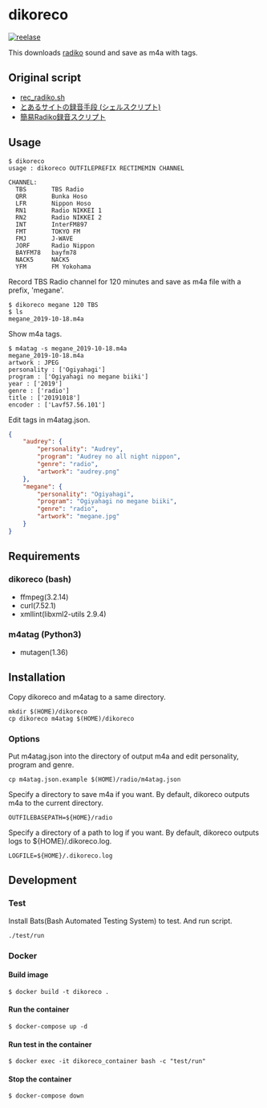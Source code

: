 # dikoreco
[![reelase](https://img.shields.io/github/v/release/kumanofoo/dikoreco)](https://github.com/kumanofoo/dikoreco)

This downloads [radiko](http://radiko.jp/) sound and save as m4a with tags.

## Original script
- [rec_radiko.sh](https://gist.github.com/saiten/875864)
- [とあるサイトの録音手段 (シェルスクリプト)](http://blog.half-moon.org/archives/963)
- [簡易Radiko録音スクリプト](https://gist.github.com/matchy2/3956266)

## Usage
```
$ dikoreco
usage : dikoreco OUTFILEPREFIX RECTIMEMIN CHANNEL

CHANNEL:
  TBS       TBS Radio
  QRR       Bunka Hoso
  LFR       Nippon Hoso
  RN1       Radio NIKKEI 1
  RN2       Radio NIKKEI 2
  INT       InterFM897
  FMT       TOKYO FM
  FMJ       J-WAVE
  JORF      Radio Nippon
  BAYFM78   bayfm78
  NACK5     NACK5
  YFM       FM Yokohama
```

Record TBS Radio channel for 120 minutes and save as m4a file with a prefix, 'megane'.
```Shell
$ dikoreco megane 120 TBS
$ ls
megane_2019-10-18.m4a
```

Show m4a tags.
```Shell
$ m4atag -s megane_2019-10-18.m4a
megane_2019-10-18.m4a
artwork : JPEG
personality : ['Ogiyahagi']
program : ['Ogiyahagi no megane biiki']
year : ['2019']
genre : ['radio']
title : ['20191018']
encoder : ['Lavf57.56.101']
```

Edit tags in m4atag.json.
```JSON
{
    "audrey": {
        "personality": "Audrey",
        "program": "Audrey no all night nippon",
        "genre": "radio",
        "artwork": "audrey.png"
    },
    "megane": {
        "personality": "Ogiyahagi",
        "program": "Ogiyahagi no megane biiki",
        "genre": "radio",
        "artwork": "megane.jpg"
    }
}
```


## Requirements
### dikoreco (bash)
- ffmpeg(3.2.14)
- curl(7.52.1)
- xmllint(libxml2-utils 2.9.4)

### m4atag (Python3)
- mutagen(1.36)

## Installation
Copy dikoreco and m4atag to a same directory.
```Shell
mkdir $(HOME)/dikoreco
cp dikoreco m4atag $(HOME)/dikoreco
```

### Options
Put m4atag.json into the directory of output m4a and
edit personality, program and genre.
```Shell
cp m4atag.json.example $(HOME)/radio/m4atag.json
```

Specify a directory to save m4a if you want.
By default, dikoreco outputs m4a to the current directory.
```Shell
OUTFILEBASEPATH=${HOME}/radio
```

Specify a directory of a path to log if you want.
By default, dikoreco outputs logs to ${HOME}/.dikoreco.log.
```Shell
LOGFILE=${HOME}/.dikoreco.log
```

## Development
### Test
Install Bats(Bash Automated Testing System) to test. And run script.

```Shell
./test/run
```

### Docker
#### Build image
```Shell
$ docker build -t dikoreco .
```
#### Run the container
```Shell
$ docker-compose up -d
```

#### Run test in the container
```Shell
$ docker exec -it dikoreco_container bash -c "test/run"
```

#### Stop the container
```Shell
$ docker-compose down
```
